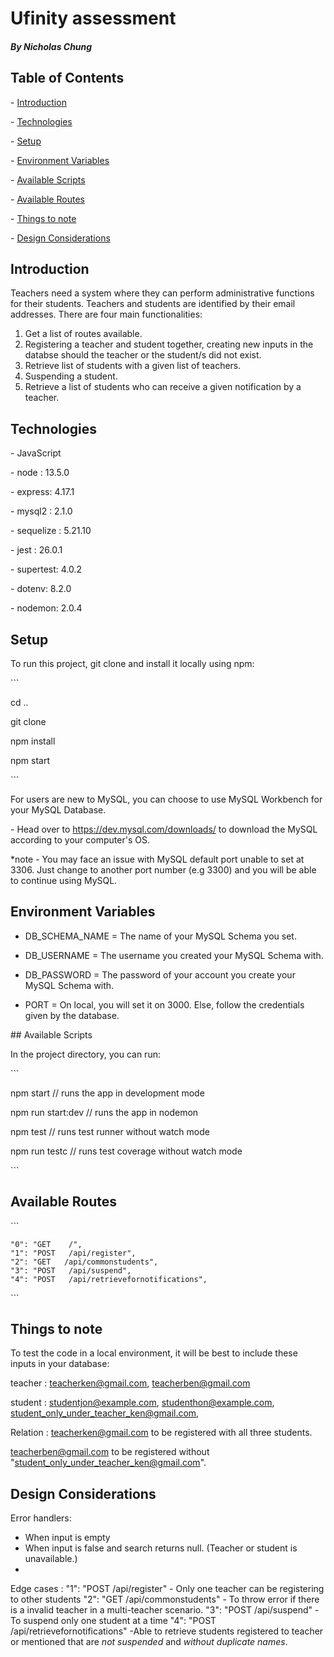 # Ufinity assessment

##### By Nicholas Chung

## Table of Contents

\- [Introduction](#Introduction)

\- [Technologies](#Technologies)

\- [Setup](#Setup)

\- [Environment Variables](#Environment-Variables)

\- [Available Scripts](#Available-Scripts)

\- [Available Routes](#Available-Routes)

\- [Things to note](#Things-to-note.)

\- [Design Considerations](#Design-Considerations)

## Introduction

Teachers need a system where they can perform administrative functions for their students. Teachers and students are identified by their email addresses.
There are four main functionalities:

1. Get a list of routes available.
2. Registering a teacher and student together, creating new inputs in the databse should the teacher or the student/s did not exist.
3. Retrieve list of students with a given list of teachers.
4. Suspending a student.
5. Retrieve a list of students who can receive a given notification by a teacher.

## Technologies

\- JavaScript

\- node : 13.5.0

\- express: 4.17.1

\- mysql2 : 2.1.0

\- sequelize : 5.21.10

\- jest : 26.0.1

\- supertest: 4.0.2

\- dotenv: 8.2.0

\- nodemon: 2.0.4

## Setup

To run this project, git clone and install it locally using npm:

\```

cd ..

git clone

npm install

npm start

\```

For users are new to MySQL, you can choose to use MySQL Workbench for your MySQL Database.

\- Head over to https://dev.mysql.com/downloads/ to download the MySQL according to your computer's OS.

\*note - You may face an issue with MySQL default port unable to set at 3306. Just change to another port number (e.g 3300) and you will be able to continue using MySQL.

## Environment Variables

- DB_SCHEMA_NAME = The name of your MySQL Schema you set.

* DB_USERNAME = The username you created your MySQL Schema with.

- DB_PASSWORD = The password of your account you create your MySQL Schema with.

- PORT = On local, you will set it on 3000. Else, follow the credentials given by the database.

\## Available Scripts

In the project directory, you can run:

\```

npm start // runs the app in development mode

npm run start:dev // runs the app in nodemon

npm test // runs test runner without watch mode

npm run testc // runs test coverage without watch mode

\```

## Available Routes

\```

    "0": "GET    /",
    "1": "POST   /api/register",
    "2": "GET   /api/commonstudents",
    "3": "POST   /api/suspend",
    "4": "POST   /api/retrievefornotifications",

\```

## Things to note

To test the code in a local environment, it will be best to include these inputs in your database:

teacher : teacherken@gmail.com, teacherben@gmail.com

student : studentjon@example.com, studenthon@example.com, student_only_under_teacher_ken@gmail.com,

Relation : teacherken@gmail.com to be registered with all three students.

teacherben@gmail.com to be registered without "student_only_under_teacher_ken@gmail.com".

## Design Considerations

Error handlers: 
 - When input is empty
 - When input is false and search returns null. (Teacher or student is unavailable.)
 -

Edge cases : 
"1": "POST   /api/register"
    - Only one teacher can be registering to other students
"2": "GET   /api/commonstudents"
    - To throw error if there is a invalid teacher in a multi-teacher scenario.
"3": "POST   /api/suspend"
    - To suspend only one student at a time
"4": "POST   /api/retrievefornotifications"
    -Able to retrieve students registered to teacher or mentioned that are *not suspended* and *without duplicate names*. 
    